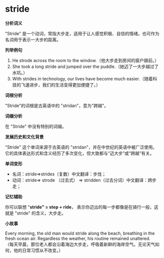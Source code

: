 # stride

**分析词义**

  

"Stride" 是一个动词，常指大步走，适用于让人感觉积极、自信的情绪。也可作为名词用于表示一大步的距离。

  

**列举例句**

  

1.  He strode across the room to the window.（他大步走到房间的窗户跟前。）
2.  She took a long stride and jumped over the puddle.（她迈了一大步越过了水坑。）
3.  With strides in technology, our lives have become much easier.（随着科技的飞速进步，我们的生活变得更加便捷了。）

  

**词根分析**

  

"Stride"的词根是古英语中的 "stridan"，意为"跨越"。

  

**词缀分析**

  

在 "Stride" 中没有特别的词缀。

  

**发展历史和文化背景**

  

"Stride" 这个单词来源于古英语的 "stridan"，并在中世纪的英语中被广泛使用。它的具体表达形式和含义经历了多次变化，但大致都与“迈大步”或“跨越”有关。

  

**单词变形**

  

*   名词：stride=>strides（复数）中文翻译：步伐；
*   动词：stride=> strode （过去式） => stridden（过去分词）中文翻译：跨步走；

  

**记忆辅助**

  

你可以联想 "**stride" = step + ride**， 表示你迈出的每一步都像是在骑行一般，这就是 "stride" 的含义，大步走。

  

**小故事**

  

Every morning, the old man would stride along the beach, breathing in the fresh ocean air. Regardless the weather, his routine remained unaltered.  
（每天早晨，那位老人都会沿着海边大步走，呼吸着新鲜的海岸空气。无论天气如何，他的日常习惯从不改变。）
